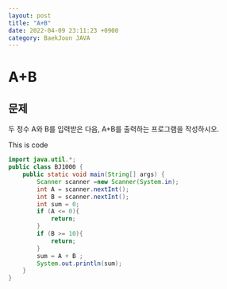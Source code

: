 ```yaml
---
layout: post
title: "A+B"
date: 2022-04-09 23:11:23 +0900
category: BaekJoon JAVA
---
```

#  A+B
## 문제
두 정수 A와 B를 입력받은 다음, A+B를 출력하는 프로그램을 작성하시오.



This is code
```java
import java.util.*;
public class BJ1000 {
    public static void main(String[] args) {
        Scanner scanner =new Scanner(System.in);
        int A = scanner.nextInt();
        int B = scanner.nextInt();
        int sum = 0;
        if (A <= 0){
            return;
        }
        if (B >= 10){
            return;
        }
        sum = A + B ;
        System.out.println(sum);
    }
}
```